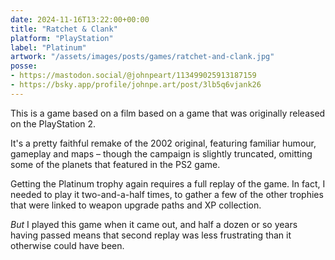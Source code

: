 ```yaml
---
date: 2024-11-16T13:22:00+00:00
title: "Ratchet & Clank"
platform: "PlayStation"
label: "Platinum"
artwork: "/assets/images/posts/games/ratchet-and-clank.jpg"
posse:
- https://mastodon.social/@johnpeart/113499025913187159
- https://bsky.app/profile/johnpe.art/post/3lb5q6vjank26
---
```


This is a game based on a film based on a game that was originally released on the PlayStation 2.

It's a pretty faithful remake of the 2002 original, featuring familiar humour, gameplay and maps – though the campaign is slightly truncated, omitting some of the planets that featured in the PS2 game.

Getting the Platinum trophy again requires a full replay of the game. In fact, I needed to play it two-and-a-half times, to gather a few of the other trophies that were linked to weapon upgrade paths and XP collection.

*But* I played this game when it came out, and half a dozen or so years having passed means that second replay was less frustrating than it otherwise could have been.